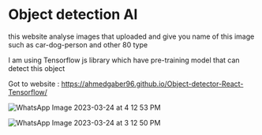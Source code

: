 # Object detection AI
this website analyse images that uploaded and give you name of this image such as car-dog-person and other 80 type

I am using Tensorflow js library which have pre-training model that can detect this object 

Got to website : https://ahmedgaber96.github.io/Object-detector-React-Tensorflow/


![WhatsApp Image 2023-03-24 at 4 12 53 PM](https://user-images.githubusercontent.com/115731682/228517595-7a059cef-79ae-4b5f-87b1-eac57c367b62.jpeg)


![WhatsApp Image 2023-03-24 at 3 12 50 PM](https://user-images.githubusercontent.com/115731682/228517709-efe39135-82ca-40f2-af56-1bb24bd16d7b.jpeg)
